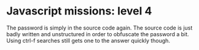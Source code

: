 # Javascript missions: level 4

The password is simply in the source code again. The source code is just badly written and unstructured in order to obfuscate the password a bit. Using ctrl-f searches still gets one to the answer quickly though.
